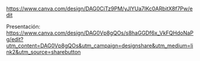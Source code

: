 https://www.canva.com/design/DAG0CiTz9PM/yJlYUa7lKc0ARbitX8f7Pw/edit

Presentación: https://www.canva.com/design/DAG0Vp8gQOs/s8haGGDf6x_VkFQHdoNaPg/edit?utm_content=DAG0Vp8gQOs&utm_campaign=designshare&utm_medium=link2&utm_source=sharebutton
